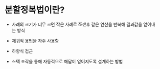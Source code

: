 # 분할정복법이란?

* 사례의 크기가 너무 크면 작은 사례로 쪼갠후 같은 연산을 반복해 결과값을 얻어내는 방식

* 재귀적 용법을 자주 사용함

* 하향식 접근 

* 스택 조작을 통해 자동적으로 해답이 얻어지도록 설계하는 방법
